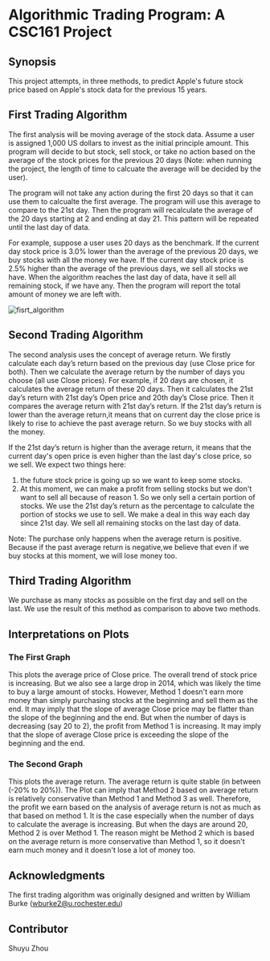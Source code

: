 # Algorithmic Trading Program: A CSC161 Project

## Synopsis
This project attempts, in three methods, to predict Apple's future stock price based on Apple's stock data for the previous 15 years. 

## First Trading Algorithm
The first analysis will be moving average of the stock data. Assume a user is assigned 1,000 US dollars to invest as the initial principle amount. This program will decide to but stock, sell stock, or take no action based on the average of the stock prices for the previous 20 days (Note: when running the project, the length of time to calcuate the average will be decided by the user).

The program will not take any action during the first 20 days so that it can use them to calcualte the first average. The program will use this average to compare to the 21st day. Then the program will recalculate the average of the 20 days starting at 2 and ending at day 21. This pattern will be repeated until the last day of data.

For example, suppose a user uses 20 days as the benchmark. If the current day stock price is 3.0% lower than the average of the previous 20 days, we buy stocks with all the money we have. If the current day stock price is 2.5% higher than the average of the previous days, we sell all stocks we have. When the algorithm reaches the last day of data, have it sell all remaining stock, if we have any. Then the program will report the total amount of money we are left with.

![fisrt_algorithm](https://user-images.githubusercontent.com/35708194/37880740-a91698a4-3052-11e8-8bf1-65d92169f6d3.png)

## Second Trading Algorithm
The second analysis uses the concept of average return. We firstly calculate each day’s return based on the previous day (use Close price for both). Then we calculate the average return by the number of days you choose (all use Close prices). For example, if 20 days are chosen, it calculates the average return of these 20 days. Then it calculates the 21st day’s return with 21st day’s Open price and 20th day’s Close price. Then it compares the average return with 21st day’s return. If the 21st day’s return is lower than the average return,it means that on current day the close price is likely to rise to achieve the past average return. So we buy stocks with all the money. 

If the 21st day’s return is higher than the average return, it means that the current day's open price is even higher than the last day's close price, so we sell. We expect two things here: 
1. the future stock price is going up so we want to keep some stocks. 
2. At this moment, we can make a profit from selling stocks but we don't want to sell all because of reason 1. So we only sell a certain portion of stocks. We use the 21st day’s return as the percentage to calculate the portion of stocks we use to sell. We make a deal in this way each day since 21st day. We sell all remaining stocks on the last day of data.

Note: The purchase only happens when the average return is positive. Because if the past average return is negative,we believe that even if we buy stocks at this moment, we will lose money too.

## Third Trading Algorithm
We purchase as many stocks as possible on the first day and sell on the last. We use the result of this method as comparison to above two methods.

## Interpretations on Plots
### The First Graph
This plots the average price of Close price. The overall trend of stock price is increasing. But we also see a large drop in 2014, which was likely the time to buy a large amount of stocks. However, Method 1 doesn't earn more money than simply purchasing stocks at the beginning and sell them as the end. It may imply that the slope of average Close price may be flatter than the slope of the beginning and the end. But when the number of days is decreasing (say 20 to 2), the profit from Method 1 is increasing. It may imply that the slope of average Close price is exceeding the slope of the beginning and the end.

### The Second Graph
This plots the average return. The average return is quite stable (in between (-20% to 20%)). The Plot can imply that Method 2 based on average return is relatively conservative than Method 1 and Method 3 as well. Therefore, the profit we earn based on the analysis of average return is not as much as that based on method 1. It is the case especially when the number of days to calculate the average is increasing. But when the days are around 20, Method 2 is over Method 1. The reason might be Method 2 which is based on the average return is more conservative than Method 1, so it doesn't earn much money and it doesn't lose a lot of money too.

## Acknowledgments
The first trading algorithm was originally designed and written by William Burke (wburke2@u.rochester.edu)

## Contributor
Shuyu Zhou
